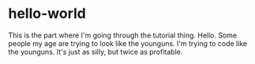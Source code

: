 # hello-world
This is the part where I'm going through the tutorial thing.
Hello. Some people my age are trying to look like the younguns. 
I'm trying to code like the younguns. 
It's just as silly, but twice as profitable.
